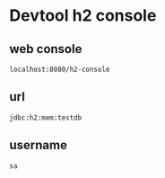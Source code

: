 # Devtool h2 console
## web console
```
localhost:8080/h2-console
```
## url
```
jdbc:h2:mem:testdb
```
## username
```
sa
```